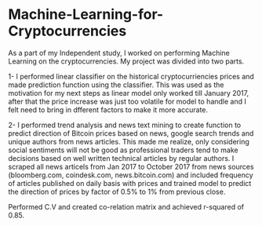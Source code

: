 # Machine-Learning-for-Cryptocurrencies
As a part of my Independent study, I worked on performing Machine Learning on the cryptocurrencies. 
My project was divided into two parts. 

1- I performed linear classifier on the historical cryptocurriencies prices and made prediction function using the classifier. This was used as the motivation for my next steps as linear model only worked till January 2017, after that the price increase was just too volatile for model to handle and I felt need to bring in dfferent factors to make it more accurate.

2- I performed trend analysis and news text mining to create function to predict direction of Bitcoin prices based on news, 
google search trends and unique authors from news articles. This made me realize, only considering social sentiments will not be good as professional traders tend to make decisions based on well written technical articles by regular authors. I scraped all news articels from Jan 2017 to October 2017 from news sources (bloomberg.com, coindesk.com, news.bitcoin.com) and included frequency of articles published on daily basis with prices and trained model to predict the direction of prices by factor of 0.5% to 1% from previous close.

Performed C.V and created co-relation matrix and achieved r-squared of 0.85. 
